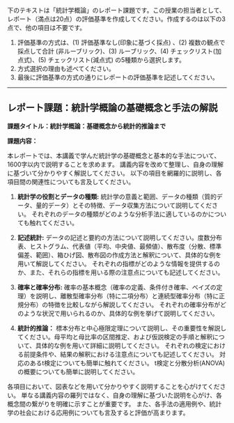 下のテキストは「統計学概論」のレポート課題です。この授業の担当者として、レポート（満点は20点）の評価基準を作成してください。作成するのは以下の3点で、他の項目は不要です。

1. 評価基準の方式は、(1) 評価基準なし(印象に基づく採点) 、(2) 複数の観点で採点して合計  (非ルーブリック)、(3) ルーブリック、(4) チェックリスト(加点式)、(5) チェックリスト(減点式) の5種類から選択します。
2. 方式選択の理由も述べてください。
3. 最後に評価基準の方式の通りにレポートの評価基準を記述してください。

---------------------------------------
## レポート課題：統計学概論の基礎概念と手法の解説

**課題タイトル：統計学概論：基礎概念から統計的推論まで**

**課題内容：**

本レポートでは、本講義で学んだ統計学の基礎概念と基本的な手法について、1600字以内で説明することを求めます。  講義内容を改めて整理し、自身の理解に基づいて分かりやすく解説してください。  以下の項目を網羅的に説明し、各項目間の関連性についても言及してください。

1. **統計学の役割とデータの種類:** 統計学の意義と範囲、データの種類（質的データ、量的データ）とその特徴、データ収集方法について説明してください。  それぞれのデータの種類がどのような分析手法に適しているのかについても触れてください。

2. **記述統計:** データの記述と要約の方法について説明してください。度数分布表、ヒストグラム、代表値（平均、中央値、最頻値）、散布度（分散、標準偏差、範囲）、箱ひげ図、散布図の作成方法と解釈について、具体的な例を用いて解説してください。  それぞれの指標がどのような情報を提供するのか、また、それらの指標を用いる際の注意点についても記述してください。

3. **確率と確率分布:** 確率の基本概念（確率の定義、条件付き確率、ベイズの定理）を説明し、離散型確率分布（特に二項分布）と連続型確率分布（特に正規分布）の特徴を比較しながら解説してください。  それぞれの確率分布がどのような状況で用いられるのか、具体的な例を挙げて説明してください。

4. **統計的推論：** 標本分布と中心極限定理について説明し、その重要性を解説してください。母平均と母比率の区間推定、および仮説検定の手順と解釈について、具体的な例を用いて詳細に説明してください。  それぞれの検定における前提条件や、結果の解釈における注意点についても記述してください。  対応のあるt検定についても簡単に触れてください。  t検定と分散分析(ANOVA)の概要についても簡単に説明してください。


各項目において、図表などを用いて分かりやすく説明することを心がけてください。  単なる講義内容の羅列ではなく、自身の理解に基づいた説明を心がけ、各概念間の繋がりを明確に示すことが重要です。  また、各手法の適用例や、統計学の社会における応用例についても言及すると評価が高まります。
